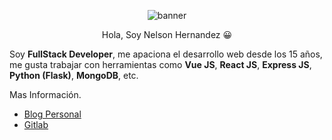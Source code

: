 
 <p align="center">
  <img src="https://i.ibb.co/f1r1Xdd/banner.png" alt="banner"/>
</p>

<p align="center"> 
Hola, Soy Nelson Hernandez 😀
</p>


Soy **FullStack Developer**, me apaciona el desarrollo web desde los 15 años, me gusta trabajar con herramientas como **Vue JS**, **React JS**, **Express JS**, **Python (Flask)**, **MongoDB**, etc.

Mas Información.

* [Blog Personal](https://nelsonweb.netlify.app/)
* [Gitlab](https://gitlab.com/Nelson-developer)
